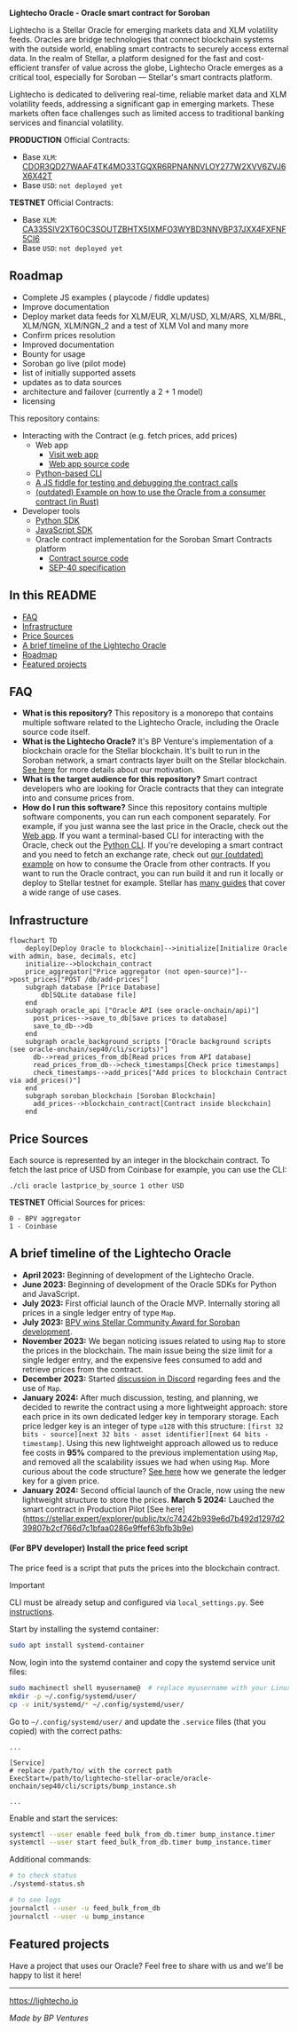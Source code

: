 **Lightecho Oracle - Oracle smart contract for Soroban**

Lightecho is a Stellar Oracle for emerging markets data and XLM volatility feeds. Oracles are bridge technologies that connect blockchain systems with the outside world, enabling smart contracts to securely access external data. In the realm of Stellar, a platform designed for the fast and cost-efficient transfer of value across the globe, Lightecho Oracle emerges as a critical tool, especially for Soroban — Stellar's smart contracts platform.

Lightecho is dedicated to delivering real-time, reliable market data and XLM volatility feeds, addressing a significant gap in emerging markets. These markets often face challenges such as limited access to traditional banking services and financial volatility. 

**PRODUCTION** Official Contracts:
- Base `XLM`: [CDOR3QD27WAAF4TK4MO33TGQXR6RPNANNVLOY277W2XVV6ZVJ6X6X42T](https://stellar.expert/explorer/public/contract/CDOR3QD27WAAF4TK4MO33TGQXR6RPNANNVLOY277W2XVV6ZVJ6X6X42T)
- Base `USD`: `not deployed yet`

**TESTNET** Official Contracts:

- Base `XLM`: [CA335SIV2XT6OC3SOUTZBHTX5IXMFO3WYBD3NNVBP37JXX4FXFNF5CI6](https://stellar.expert/explorer/testnet/contract/CA335SIV2XT6OC3SOUTZBHTX5IXMFO3WYBD3NNVBP37JXX4FXFNF5CI6)
- Base `USD`: `not deployed yet`

## Roadmap

- Complete JS examples ( playcode / fiddle updates)
- Improve documentation
- Deploy market data feeds for XLM/EUR, XLM/USD, XLM/ARS, XLM/BRL, XLM/NGN, XLM/NGN_2 and a test of XLM Vol and many more
- Confirm prices resolution
- Improved documentation
- Bounty for usage
- Soroban go live (pilot mode)
- list of initially supported assets
- updates as to data sources 
- architecture and failover (currently a 2 + 1 model)
- licensing


This repository contains:

- Interacting with the Contract (e.g. fetch prices, add prices)
  - Web app
    - [Visit web app](https://bp-ventures.github.io/lightecho-stellar-oracle/)
    - [Web app source code](./docs/v2.html)
  - [Python-based CLI](./oracle-onchain/sep40/cli)
  - [A JS fiddle for testing and debugging the contract calls](https://playcode.io/1794896)
  - [(outdated) Example on how to use the Oracle from a consumer contract (in Rust)](./oracle-onchain/sep40/examples/price_up_down)
- Developer tools
  - [Python SDK](./oracle-sdk/python)
  - [JavaScript SDK](./oracle-sdk/javascript)
  - Oracle contract implementation for the Soroban Smart Contracts platform
    - [Contract source code](./oracle-onchain/sep40/contract)
    - [SEP-40 specification](https://github.com/stellar/stellar-protocol/blob/master/ecosystem/sep-0040.md)

## In this README

- [FAQ](#faq)
- [Infrastructure](#infrastructure)
- [Price Sources](#price-sources)
- [A brief timeline of the Lightecho Oracle](#a-brief-timeline-of-the-lightecho-oracle)
- [Roadmap](#roadmap)
- [Featured projects](#featured-projects)

## FAQ

- **What is this repository?**
  This repository is a monorepo that contains multiple software related to
  the Lightecho Oracle, including the Oracle source code itself.
- **What is the Lightecho Oracle?**
  It's BP Venture's implementation of a blockchain oracle for the Stellar blockchain.
  It's built to run in the Soroban network, a smart contracts layer built on the Stellar blockchain.
  [See here](./blockchain_oracle.md) for more details about our motivation.
- **What is the target audience for this repository?**
  Smart contract developers who are looking for Oracle contracts that they can
  integrate into and consume prices from.
- **How do I run this software?**
  Since this repository contains multiple software components, you can run each
  component separately. For example, if you just wanna see the last price in
  the Oracle, check out the [Web app](https://bp-ventures.github.io/lightecho-stellar-oracle/).
  If you want a terminal-based CLI for interacting with the Oracle, check out the [Python CLI](./oracle-onchain/sep40/cli).
  If you're developing a smart contract and you need to fetch an exchange rate, check out [our (outdated) example](./oracle-onchain/sep40/examples/price_up_down)
  on how to consume the Oracle from other contracts. If you want to run the Oracle
  contract, you can run build it and run it locally or deploy to Stellar testnet for example.
  Stellar has [many guides](https://soroban.stellar.org/docs/guides/) that cover a wide range of use cases.

## Infrastructure

```mermaid
flowchart TD
    deploy[Deploy Oracle to blockchain]-->initialize[Initialize Oracle with admin, base, decimals, etc]
    initialize-->blockchain_contract
    price_aggregator["Price aggregator (not open-source)"]-->post_prices["POST /db/add-prices"]
    subgraph database [Price Database]
        db[SQLite database file]
    end
    subgraph oracle_api ["Oracle API (see oracle-onchain/api)"]
      post_prices-->save_to_db[Save prices to database]
      save_to_db-->db
    end
    subgraph oracle_background_scripts ["Oracle background scripts (see oracle-onchain/sep40/cli/scripts)"]
      db-->read_prices_from_db[Read prices from API database]
      read_prices_from_db-->check_timestamps[Check price timestamps]
      check_timestamps-->add_prices["Add prices to blockchain Contract via add_prices()"]
    end
    subgraph soroban_blockchain [Soroban Blockchain]
      add_prices-->blockchain_contract[Contract inside blockchain]
    end
```

## Price Sources

Each source is represented by an integer in the blockchain contract.
To fetch the last price of USD from Coinbase for example, you can use the CLI:

```
./cli oracle lastprice_by_source 1 other USD
```

**TESTNET** Official Sources for prices:

```
0 - BPV aggregator
1 - Coinbase
```

## A brief timeline of the Lightecho Oracle

- **April 2023:** Beginning of development of the Lightecho Oracle.
- **June 2023:** Beginning of development of the Oracle SDKs for Python and JavaScript.
- **July 2023:** First official launch of the Oracle MVP. Internally storing all prices in a single ledger entry of type `Map`.
- **July 2023:** [BPV wins Stellar Community Award for Soroban development](https://p.bpventures.us/blog/lightecho-the-first-ever-emerging-market-oracle,-earns-bpv-the-stellar-community-fund-award/).
- **November 2023:** We began noticing issues related to using `Map` to store the prices in the blockchain.
  The main issue being the size limit for a single ledger entry, and the expensive
  fees consumed to add and retrieve prices from the contract.
- **December 2023:** Started [discussion in Discord](https://discord.com/channels/897514728459468821/1182655940969910294) regarding fees and the use of `Map`.
- **January 2024:** After much discussion, testing, and planning, we decided to rewrite
  the contract using a more lightweight approach: store each price in its own
  dedicated ledger key in temporary storage. Each price ledger key is an integer
  of type `u128` with this structure: `[first 32 bits - source][next 32 bits - asset identifier][next 64 bits - timestamp]`.
  Using this new lightweight approach allowed us to reduce fee costs in **95%** compared
  to the previous implementation using `Map`, and removed all the scalability
  issues we had when using `Map`.
  More curious about the code structure? [See here](https://github.com/bp-ventures/lightecho-stellar-oracle/blob/1377a5ed8270fdd89e0b183ba0007fd6b91d36ae/oracle-onchain/sep40/contract/src/utils.rs#L35) how we generate the ledger key for a given price.
- **January 2024:** Second official launch of the Oracle, now using the new lightweight
  structure to store the prices.
 **March 5 2024:** Lauched the smart contract in Production Pilot [See here] (https://stellar.expert/explorer/public/tx/c74242b939e6d7b492d1297d239807b2cf766d7c1bfaa0286e9ffef63bfb3b9e)
  


#### (For BPV developer) Install the price feed script

The price feed is a script that puts the prices into the blockchain contract.

> [!IMPORTANT]
> CLI must be already setup and configured via `local_settings.py`. See [instructions](./oracle-onchain/sep40/cli).

Start by installing the systemd container:
```bash
sudo apt install systemd-container
```

Now, login into the systemd container and copy the systemd service unit files:
```bash
sudo machinectl shell myusername@  # replace myusername with your Linux username
mkdir -p ~/.config/systemd/user/
cp -v init/systemd/* ~/.config/systemd/user/
```

Go to `~/.config/systemd/user/` and update the `.service` files (that you copied) with the correct paths:
```text
...

[Service]
# replace /path/to/ with the correct path
ExecStart=/path/to/lightecho-stellar-oracle/oracle-onchain/sep40/cli/scripts/bump_instance.sh

...
```

Enable and start the services:
```bash
systemctl --user enable feed_bulk_from_db.timer bump_instance.timer
systemctl --user start feed_bulk_from_db.timer bump_instance.timer
```

Additional commands:
```bash
# to check status
./systemd-status.sh

# to see logs
journalctl --user -u feed_bulk_from_db
journalctl --user -u bump_instance
```

## Featured projects

Have a project that uses our Oracle? Feel free to share with us and we'll be happy to list it here!

---

https://lightecho.io

_Made by BP Ventures_
